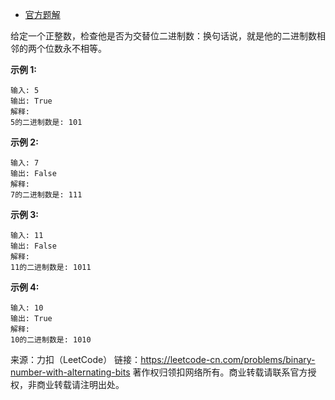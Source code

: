 * [官方题解](https://leetcode-cn.com/problems/binary-number-with-alternating-bits/solution/jiao-ti-wei-er-jin-zhi-shu-by-leetcode/) 

给定一个正整数，检查他是否为交替位二进制数：换句话说，就是他的二进制数相邻的两个位数永不相等。

**示例 1:**
```
输入: 5
输出: True
解释:
5的二进制数是: 101
```
**示例 2:**
```
输入: 7
输出: False
解释:
7的二进制数是: 111
```
**示例 3:**
```
输入: 11
输出: False
解释:
11的二进制数是: 1011
```
**示例 4:**
```
输入: 10
输出: True
解释:
10的二进制数是: 1010
```
来源：力扣（LeetCode）
链接：https://leetcode-cn.com/problems/binary-number-with-alternating-bits
著作权归领扣网络所有。商业转载请联系官方授权，非商业转载请注明出处。
